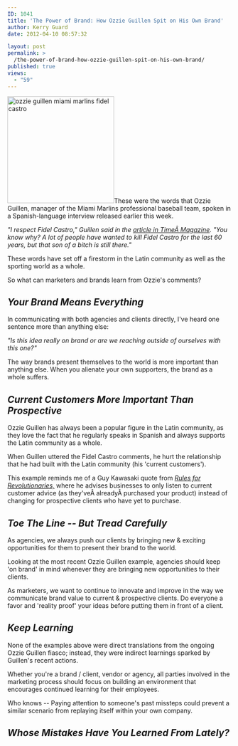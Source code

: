 ```yaml
---
ID: 1041
title: 'The Power of Brand: How Ozzie Guillen Spit on His Own Brand'
author: Kerry Guard
date: 2012-04-10 08:57:32

layout: post
permalink: >
  /the-power-of-brand-how-ozzie-guillen-spit-on-his-own-brand/
published: true
views:
  - "59"
---
```

<img class="alignleft  wp-image-1045" title="mlb_u_guillen1x_300" src="http://mkgmediagroup.com/wp-content/uploads/2012/04/mlb_u_guillen1x_300.jpeg" alt="ozzie guillen miami marlins fidel castro" width="240" height="240" />These were the words that Ozzie Guillen, manager of the Miami Marlins professional baseball team, spoken in a Spanish-language interview released earlier this week.

<em>"I respect Fidel Castro," Guillen said in the <a href="http://news.blogs.cnn.com/2012/04/10/miami-marlins-suspend-manager-guillen-for-five-games/comment-page-2/" target="_blank">article in TimeÂ Magazine</a>. "You know why? A lot of people have wanted to kill Fidel Castro for the last 60 years, but that son of a bitch is still there."</em>

These words have set off a firestorm in the Latin community as well as the sporting world as a whole.

So what can marketers and brands learn from Ozzie's comments?
<h2><em>Your Brand Means Everything</em></h2>
In communicating with both agencies and clients directly, I've heard one sentence more than anything else:

<em>"Is this idea really on brand or are we reaching outside of ourselves with this one?"</em>

The way brands present themselves to the world is more important than anything else. When you alienate your own supporters, the brand as a whole suffers.
<h2><em>Current Customers More Important Than Prospective</em></h2>
Ozzie Guillen has always been a popular figure in the Latin community, as they love the fact that he regularly speaks in Spanish and always supports the Latin community as a whole.

When Guillen uttered the Fidel Castro comments, he hurt the relationship that he had built with the Latin community (his 'current customers').

This example reminds me of a Guy Kawasaki quote from <em><a href="http://www.guykawasaki.com/rules-for-revolutionaries/" target="_blank">Rules for Revolutionaries,</a> </em>where he advises businesses to only listen to current customer advice (as they'veÂ alreadyÂ purchased your product) instead of changing for prospective clients who have yet to purchase.
<h2><em>Toe The Line -- But Tread Carefully</em></h2>
As agencies, we always push our clients by bringing new &amp; exciting opportunities for them to present their brand to the world.

Looking at the most recent Ozzie Guillen example, agencies should keep 'on brand' in mind whenever they are bringing new opportunities to their clients.

As marketers, we want to continue to innovate and improve in the way we communicate brand value to current &amp; prospective clients. Do everyone a favor and 'reality proof' your ideas before putting them in front of a client.
<h2><em>Keep Learning</em></h2>
None of the examples above were direct translations from the ongoing Ozzie Guillen fiasco; instead, they were indirect learnings sparked by Guillen's recent actions.

Whether you're a brand / client, vendor or agency, all parties involved in the marketing process should focus on building an environment that encourages continued learning for their employees.

Who knows -- Paying attention to someone's past missteps could prevent a similar scenario from replaying itself within your own company.
<h2><em>Whose Mistakes Have You Learned From Lately?</em></h2>